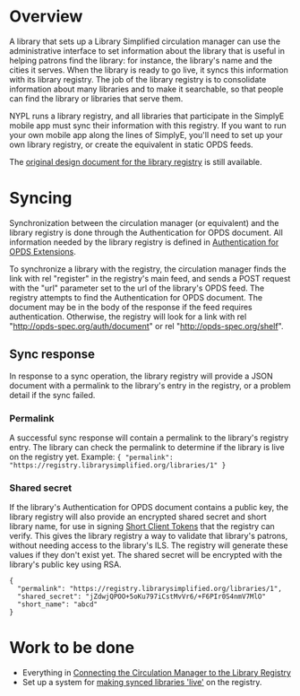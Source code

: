 # Overview

A library that sets up a Library Simplified circulation manager can use the administrative interface to set information about the library that is useful in helping patrons find the library: for instance, the library's name and the cities it serves. When the library is ready to go live, it syncs this information with its library registry. The job of the library registry is to consolidate information about many libraries and to make it searchable, so that people can find the library or libraries that serve them.

NYPL runs a library registry, and all libraries that participate in the SimplyE mobile app must sync their information with this registry. If you want to run your own mobile app along the lines of SimplyE, you'll need to set up your own library registry, or create the equivalent in static OPDS feeds.

The [original design document for the library registry](LibraryRegistryDesign) is still available.

# Syncing

Synchronization between the circulation manager (or equivalent) and the library registry is done through the Authentication for OPDS document. All information needed by the library registry is defined in [Authentication for OPDS Extensions](Authentication-For-OPDS-Extensions).

To synchronize a library with the registry, the circulation manager finds the link with rel "register" in the registry's main feed, and sends a POST request with the "url" parameter set to the url of the library's OPDS feed. The registry attempts to find the Authentication for OPDS document. The document may be in the body of the response if the feed requires authentication. Otherwise, the registry will look for a link with rel "http://opds-spec.org/auth/document" or rel "http://opds-spec.org/shelf".

## Sync response
In response to a sync operation, the library registry will provide a JSON document with a permalink to the library's entry in the registry, or a problem detail if the sync failed. 

### Permalink
A successful sync response will contain a permalink to the library's registry entry. The library can check the permalink to determine if the library is live on the registry yet. Example: 
`{ "permalink": "https://registry.librarysimplified.org/libraries/1" }`

### Shared secret
If the library's Authentication for OPDS document contains a public key, the library registry will also provide an encrypted shared secret and short library name, for use in signing [Short Client Tokens](Short-Client-Token) that the registry can verify. This gives the library registry a way to validate that library's patrons, without needing access to the library's ILS. The registry will generate these values if they don't exist yet. The shared secret will be encrypted with the library's public key using RSA.
```
{
  "permalink": "https://registry.librarysimplified.org/libraries/1",
  "shared_secret": "jZdwjQPOO+5oKu797iCstMvVr6/+F6PIr0S4nmV7MlO"
  "short_name": "abcd"
}
```

# Work to be done

- Everything in [Connecting the Circulation Manager to the Library Registry](CirculationManagerToLibraryRegistry)
- Set up a system for [making synced libraries 'live'](https://github.com/NYPL-Simplified/library_registry/issues/25) on the registry.